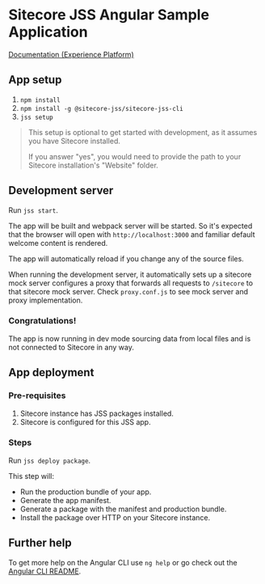 # Sitecore JSS Angular Sample Application

<!---
@TODO: Update to next version docs before release
-->
[Documentation (Experience Platform)](https://doc.sitecore.com/xp/en/developers/hd/21/sitecore-headless-development/sitecore-javascript-rendering-sdk--jss--for-angular.html)


## App setup

1. `npm install`
1. `npm install -g @sitecore-jss/sitecore-jss-cli`
1. `jss setup`

> This setup is optional to get started with development, as it assumes you have Sitecore installed.
>
> If you answer "yes", you would need to provide the path to your Sitecore installation's "Website" folder.

## Development server

Run `jss start`.

The app will be built and webpack server will be started. So it's expected that the browser will open with `http://localhost:3000` and familiar default welcome content is rendered.

The app will automatically reload if you change any of the source files.

When running the development server, it automatically sets up a sitecore mock server configures a proxy that forwards all requests to `/sitecore` to that sitecore mock server. Check `proxy.conf.js` to see mock server and proxy implementation.

### Congratulations!

The app is now running in dev mode sourcing data from local files and is not connected to Sitecore in any way.

## App deployment

### Pre-requisites

1. Sitecore instance has JSS packages installed.
1. Sitecore is configured for this JSS app.

### Steps

Run `jss deploy package`.

This step will:

* Run the production bundle of your app.
* Generate the app manifest.
* Generate a package with the manifest and production bundle.
* Install the package over HTTP on your Sitecore instance.

## Further help

To get more help on the Angular CLI use `ng help` or go check out the [Angular CLI README](https://github.com/angular/angular-cli/blob/master/README.md).

